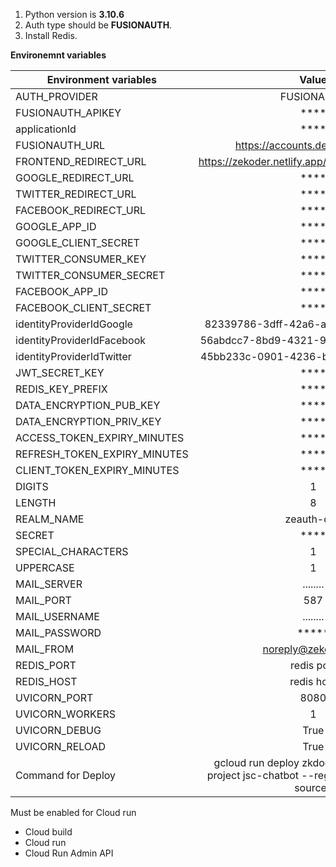 1. Python version is **3.10.6**
2. Auth type should be **FUSIONAUTH**. 
3. Install Redis.

**Environemnt variables**

| Environment variables        |                                                                 Value                                                                  |
|------------------------------|:--------------------------------------------------------------------------------------------------------------------------------------:| 
| AUTH_PROVIDER                |                                                               FUSIONAUTH                                                               |
| FUSIONAUTH_APIKEY            |                                                                  ****                                                                  |
| applicationId                |                                                                  ****                                                                  |
| FUSIONAUTH_URL               |                                                    https://accounts.dev.zekoder.net                                                    |
| FRONTEND_REDIRECT_URL        |                                           https://zekoder.netlify.app/auth/verifysociallogin                                           |
| GOOGLE_REDIRECT_URL          |                                                                  ****                                                                  |
| TWITTER_REDIRECT_URL         |                                                                  ****                                                                  |
| FACEBOOK_REDIRECT_URL        |                                                                  ****                                                                  |
| GOOGLE_APP_ID                |                                                                  ****                                                                  |
| GOOGLE_CLIENT_SECRET         |                                                                  ****                                                                  |
| TWITTER_CONSUMER_KEY         |                                                                  ****                                                                  |
| TWITTER_CONSUMER_SECRET      |                                                                  ****                                                                  |
| FACEBOOK_APP_ID              |                                                                  ****                                                                  |
| FACEBOOK_CLIENT_SECRET       |                                                                  ****                                                                  |
| identityProviderIdGoogle     |                                                  82339786-3dff-42a6-aac6-1f1ceecb6c46                                                  |
| identityProviderIdFacebook   |                                                  56abdcc7-8bd9-4321-9621-4e9bbebae494                                                  |
| identityProviderIdTwitter    |                                                  45bb233c-0901-4236-b5ca-ac46e2e0a5a5                                                  |
| JWT_SECRET_KEY               |                                                                  ****                                                                  |
| REDIS_KEY_PREFIX             |                                                                  ****                                                                  |
| DATA_ENCRYPTION_PUB_KEY      |                                                                  ****                                                                  |
| DATA_ENCRYPTION_PRIV_KEY     |                                                                  ****                                                                  |
| ACCESS_TOKEN_EXPIRY_MINUTES  |                                                                  ****                                                                  |
 REFRESH_TOKEN_EXPIRY_MINUTES |                                                                  ****                                                                  |
CLIENT_TOKEN_EXPIRY_MINUTES |                                                                  ****                                                                  |
 DIGITS                       |                                                                   1                                                                    |
| LENGTH                       |                                                                   8                                                                    |
| REALM_NAME                   |                                                               zeauth-dev                                                               |
| SECRET                       |                                                                  ****                                                                  |
| SPECIAL_CHARACTERS           |                                                                   1                                                                    |
| UPPERCASE                    |                                                                   1                                                                    |
| MAIL_SERVER                  |                                                                ........                                                                |
| MAIL_PORT                    |                                                                  587                                                                   |
| MAIL_USERNAME                |                                                                ........                                                                |
| MAIL_PASSWORD                |                                                                 *****                                                                  |
| MAIL_FROM                    |                                                          noreply@zekoder.net                                                           |
| REDIS_PORT                   |                                                               redis port                                                               |
| REDIS_HOST                   |                                                               redis host                                                               |
| UVICORN_PORT                 |                                                                  8080                                                                  |
| UVICORN_WORKERS              |                                                                   1                                                                    |
| UVICORN_DEBUG                |                                                                  True                                                                  |
| UVICORN_RELOAD               |                                                                  True                                                                  |
| Command for Deploy           |                       gcloud run deploy zkdoer-zeauth-dev --project jsc-chatbot --region us-central1 --source .                        |



Must be enabled for Cloud run

- Cloud build
- Cloud run
- Cloud Run Admin API